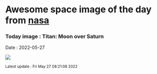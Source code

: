 
# Awesome space image of the day from [nasa](https://api.nasa.gov/)

### Today image : Titan: Moon over Saturn

Date : 2022-05-27


![](https://apod.nasa.gov/apod/image/2205/PIA19642Titan1024.jpg)

<small>Latest update : Fri May 27 08:21:08 2022</small>


